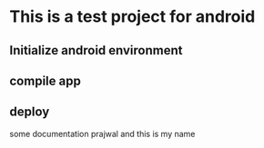 # This is a test project for android

## Initialize android environment

## compile app

## deploy

some documentation
prajwal and this is my name
